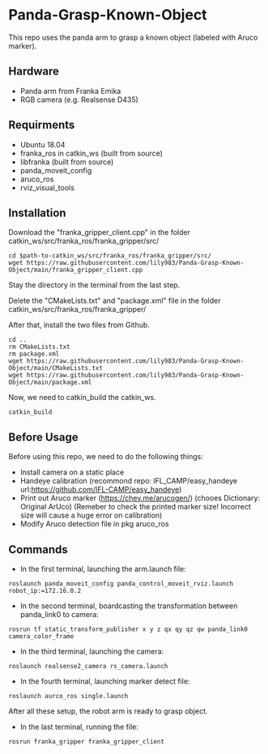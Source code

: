 # Panda-Grasp-Known-Object
This repo uses the panda arm to grasp a known object (labeled with Aruco marker). 

## Hardware
- Panda arm from Franka Emika
- RGB camera (e.g. Realsense D435)

## Requirments
- Ubuntu 18.04
- franka_ros in catkin_ws (built from source)
- libfranka (built from source)
- panda_moveit_config 
- aruco_ros 
- rviz_visual_tools

## Installation
Download the "franka_gripper_client.cpp" in the folder catkin_ws/src/franka_ros/franka_gripper/src/
```
cd $path-to-catkin_ws/src/franka_ros/franka_gripper/src/
wget https://raw.githubusercontent.com/lily983/Panda-Grasp-Known-Object/main/franka_gripper_client.cpp
```

Stay the directory in the terminal from the last step.

Delete the "CMakeLists.txt" and "package.xml" file in the folder catkin_ws/src/franka_ros/franka_gripper/

After that, install the two files from Github.
```
cd ..
rm CMakeLists.txt
rm package.xml
wget https://raw.githubusercontent.com/lily983/Panda-Grasp-Known-Object/main/CMakeLists.txt
wget https://raw.githubusercontent.com/lily983/Panda-Grasp-Known-Object/main/package.xml
```
Now, we need to catkin_build the catkin_ws.
```
catkin_build
```

## Before Usage
Before using this repo, we need to do the following things:
- Install camera on a static place
- Handeye calibration (recommond repo: IFL_CAMP/easy_handeye url:https://github.com/IFL-CAMP/easy_handeye)
- Print out Aruco marker (https://chev.me/arucogen/) (chooes Dictionary: Original ArUco) (Remeber to check the printed marker size! Incorrect size will cause a huge error on calibration)
- Modify Aruco detection file in pkg aruco_ros

## Commands
- In the first terminal, launching the arm.launch file:
```
roslaunch panda_moveit_config panda_control_moveit_rviz.launch robot_ip:=172.16.0.2
```
- In the second terminal, boardcasting the transformation between panda_link0 to camera:
```
rosrun tf static_transform_publisher x y z qx qy qz qw panda_link0 camera_color_frame
```
- In the third terminal, launching the camera:
```
roslaunch realsense2_camera rs_camera.launch
```
- In the fourth terminal, launching marker detect file:
```
roslaunch aurco_ros single.launch 
```

After all these setup, the robot arm is ready to grasp object.
- In the last terminal, running the file:
```
rosrun franka_gripper franka_gripper_client
```

